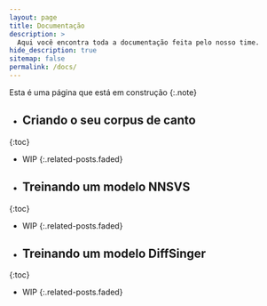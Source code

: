 ```yaml
---
layout: page
title: Documentação
description: >
  Aqui você encontra toda a documentação feita pelo nosso time.
hide_description: true
sitemap: false
permalink: /docs/
---
```


Esta é uma página que está em construção
{:.note}


* ## Criando o seu corpus de canto
{:toc}
* WIP
{:.related-posts.faded}

* ## Treinando um modelo NNSVS
{:toc}
* WIP
{:.related-posts.faded}

* ## Treinando um modelo DiffSinger
{:toc}
* WIP
{:.related-posts.faded}
